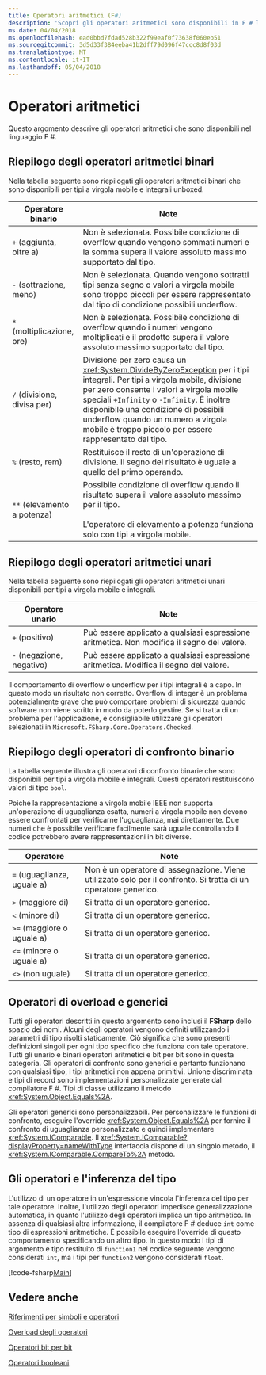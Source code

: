 ```yaml
---
title: Operatori aritmetici (F#)
description: 'Scopri gli operatori aritmetici sono disponibili in F # linguaggio di programmazione.'
ms.date: 04/04/2018
ms.openlocfilehash: ead0bbd7fdad528b322f99eaf0f73638f060eb51
ms.sourcegitcommit: 3d5d33f384eeba41b2dff79d096f47ccc8d8f03d
ms.translationtype: MT
ms.contentlocale: it-IT
ms.lasthandoff: 05/04/2018
---
```

# <a name="arithmetic-operators"></a>Operatori aritmetici

Questo argomento descrive gli operatori aritmetici che sono disponibili nel linguaggio F #.

## <a name="summary-of-binary-arithmetic-operators"></a>Riepilogo degli operatori aritmetici binari
Nella tabella seguente sono riepilogati gli operatori aritmetici binari che sono disponibili per tipi a virgola mobile e integrali unboxed.

|Operatore binario|Note|
|---------------|-----|
|`+` (aggiunta, oltre a)|Non è selezionata. Possibile condizione di overflow quando vengono sommati numeri e la somma supera il valore assoluto massimo supportato dal tipo.|
|`-` (sottrazione, meno)|Non è selezionata. Quando vengono sottratti tipi senza segno o valori a virgola mobile sono troppo piccoli per essere rappresentato dal tipo di condizione possibili underflow.|
|`*` (moltiplicazione, ore)|Non è selezionata. Possibile condizione di overflow quando i numeri vengono moltiplicati e il prodotto supera il valore assoluto massimo supportato dal tipo.|
|`/` (divisione, divisa per)|Divisione per zero causa un <xref:System.DivideByZeroException> per i tipi integrali. Per tipi a virgola mobile, divisione per zero consente i valori a virgola mobile speciali `+Infinity` o `-Infinity`. È inoltre disponibile una condizione di possibili underflow quando un numero a virgola mobile è troppo piccolo per essere rappresentato dal tipo.|
|`%` (resto, rem)|Restituisce il resto di un'operazione di divisione. Il segno del risultato è uguale a quello del primo operando.|
|`**` (elevamento a potenza)|Possibile condizione di overflow quando il risultato supera il valore assoluto massimo per il tipo.<br /><br />L'operatore di elevamento a potenza funziona solo con tipi a virgola mobile.|

## <a name="summary-of-unary-arithmetic-operators"></a>Riepilogo degli operatori aritmetici unari
Nella tabella seguente sono riepilogati gli operatori aritmetici unari disponibili per tipi a virgola mobile e integrali.


|Operatore unario|Note|
|--------------|-----|
|`+` (positivo)|Può essere applicato a qualsiasi espressione aritmetica. Non modifica il segno del valore.|
|`-` (negazione, negativo)|Può essere applicato a qualsiasi espressione aritmetica. Modifica il segno del valore.|
Il comportamento di overflow o underflow per i tipi integrali è a capo. In questo modo un risultato non corretto. Overflow di integer è un problema potenzialmente grave che può comportare problemi di sicurezza quando software non viene scritto in modo da poterlo gestire. Se si tratta di un problema per l'applicazione, è consigliabile utilizzare gli operatori selezionati in `Microsoft.FSharp.Core.Operators.Checked`.


## <a name="summary-of-binary-comparison-operators"></a>Riepilogo degli operatori di confronto binario
La tabella seguente illustra gli operatori di confronto binarie che sono disponibili per tipi a virgola mobile e integrali. Questi operatori restituiscono valori di tipo `bool`.

Poiché la rappresentazione a virgola mobile IEEE non supporta un'operazione di uguaglianza esatta, numeri a virgola mobile non devono essere confrontati per verificarne l'uguaglianza, mai direttamente. Due numeri che è possibile verificare facilmente sarà uguale controllando il codice potrebbero avere rappresentazioni in bit diverse.



|Operatore|Note|
|--------|-----|
|`=` (uguaglianza, uguale a)|Non è un operatore di assegnazione. Viene utilizzato solo per il confronto. Si tratta di un operatore generico.|
|`>` (maggiore di)|Si tratta di un operatore generico.|
|`<` (minore di)|Si tratta di un operatore generico.|
|`>=` (maggiore o uguale a)|Si tratta di un operatore generico.|
|`<=` (minore o uguale a)|Si tratta di un operatore generico.|
|`<>` (non uguale)|Si tratta di un operatore generico.|

## <a name="overloaded-and-generic-operators"></a>Operatori di overload e generici
Tutti gli operatori descritti in questo argomento sono inclusi il **FSharp** dello spazio dei nomi. Alcuni degli operatori vengono definiti utilizzando i parametri di tipo risolti staticamente. Ciò significa che sono presenti definizioni singoli per ogni tipo specifico che funziona con tale operatore. Tutti gli unario e binari operatori aritmetici e bit per bit sono in questa categoria. Gli operatori di confronto sono generici e pertanto funzionano con qualsiasi tipo, i tipi aritmetici non appena primitivi. Unione discriminata e tipi di record sono implementazioni personalizzate generate dal compilatore F #. Tipi di classe utilizzano il metodo <xref:System.Object.Equals%2A>.

Gli operatori generici sono personalizzabili. Per personalizzare le funzioni di confronto, eseguire l'override <xref:System.Object.Equals%2A> per fornire il confronto di uguaglianza personalizzato e quindi implementare <xref:System.IComparable>. Il <xref:System.IComparable?displayProperty=nameWithType> interfaccia dispone di un singolo metodo, il <xref:System.IComparable.CompareTo%2A> metodo.


## <a name="operators-and-type-inference"></a>Gli operatori e l'inferenza del tipo
L'utilizzo di un operatore in un'espressione vincola l'inferenza del tipo per tale operatore. Inoltre, l'utilizzo degli operatori impedisce generalizzazione automatica, in quanto l'utilizzo degli operatori implica un tipo aritmetico. In assenza di qualsiasi altra informazione, il compilatore F # deduce `int` come tipo di espressioni aritmetiche. È possibile eseguire l'override di questo comportamento specificando un altro tipo. In questo modo i tipi di argomento e tipo restituito di `function1` nel codice seguente vengono considerati `int`, ma i tipi per `function2` vengono considerati `float`.

[!code-fsharp[Main](../../../../samples/snippets/fsharp/lang-ref-1/snippet3501.fs)]
    
## <a name="see-also"></a>Vedere anche
[Riferimenti per simboli e operatori](index.md)

[Overload degli operatori](../operator-overloading.md)

[Operatori bit per bit](bitwise-operators.md)

[Operatori booleani](boolean-operators.md)
